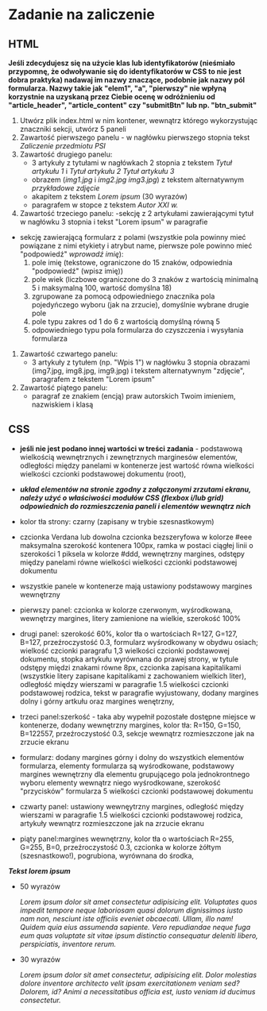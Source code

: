 # Zadanie na zaliczenie

## HTML

**Jeśli zdecydujesz się na użycie klas lub identyfikatorów (nieśmiało przypomnę, że odwoływanie się do identyfikatorów w CSS to nie jest dobra praktyka) nadawaj im nazwy znaczące, podobnie jak nazwy pól formularza. Nazwy takie jak "elem1", "a", "pierwszy" nie wpłyną korzystnie na uzyskaną przez Ciebie ocenę w odróżnieniu od "article_header", "article_content" czy "submitBtn" lub np. "btn_submit"**

1. Utwórz plik index.html w nim kontener, wewnątrz którego wykorzystując znaczniki sekcji, utwórz 5 paneli
1. Zawartość pierwszego panelu - w nagłówku pierwszego stopnia tekst _Zaliczenie przedmiotu PSI_
1. Zawartość drugiego panelu:
   - 3 artykuły z tytułami w nagłówkach 2 stopnia z tekstem _Tytuł artykułu 1_ i _Tytuł artykułu 2_ _Tytuł artykułu 3_
   - obrazem (_img1.jpg_ i _img2.jpg_ _img3.jpg_) z tekstem alternatywnym _przykładowe zdjęcie_
   - akapitem z tekstem _Lorem ipsum_ (30 wyrazów)
   - paragrafem w stopce z tekstem _Autor XXI w._
1. Zawartość trzeciego panelu:
   -sekcję z 2 artykułami zawierającymi tytuł w nagłówku 3 stopnia i tekst "Lorem ipsum" w paragrafie

- sekcję zawierającą formularz z polami (wszystkie pola powinny mieć powiązane z nimi etykiety i atrybut name, pierwsze pole powinno mieć "podpowiedź" _wprowadź imię_):
  1.  pole imię (tekstowe, ograniczone do 15 znaków, odpowiednia "podpowiedź" (wpisz imię))
  1.  pole wiek (liczbowe ograniczone do 3 znaków z wartością minimalną 5 i maksymalną 100, wartość domyślna 18)
  1.  zgrupowane za pomocą odpowiedniego znacznika pola pojedyńczego wyboru (jak na zrzucie), domyślnie wybrane drugie pole
  1.  pole typu zakres od 1 do 6 z wartością domyślną równą 5
  1.  odpowiedniego typu pola formularza do czyszczenia i wysyłania formularza

1. Zawartość czwartego panelu:
   - 3 artykuły z tytułem (np. "Wpis 1") w nagłówku 3 stopnia obrazami (img7.jpg, img8.jpg, img9.jpg) i tekstem alternatywnym "zdjęcie", paragrafem z tekstem "Lorem ipsum"
1. Zawartość piątego panelu:
   - paragraf ze znakiem (encją) praw autorskich Twoim imieniem, nazwiskiem i klasą

## CSS

- **jeśli nie jest podano innej wartości w treści zadania** - podstawową wielkością wewnętrznych i zewnętrznych marginesów elementów, odległości między panelami w kontenerze jest wartość równa wielkości wielkości czcionki podstawowej dokumentu (root),

- **_układ elementów na stronie zgodny z załączonymi zrzutami ekranu, należy użyć o właściwości modułów CSS (flexbox i/lub grid) odpowiednich do rozmieszczenia paneli i elementów wewnątrz nich_**

- kolor tła strony: czarny (zapisany w trybie szesnastkowym)
- czcionka Verdana lub dowolna czcionka bezszeryfowa w kolorze #eee
  maksymalna szerokość kontenera 100px, ramka w postaci ciągłej linii o szerokości 1 piksela w kolorze #ddd, wewnętrzny margines, odstępy między panelami równe wielkości wielkości czcionki podstawowej dokumentu
- wszystkie panele w kontenerze mają ustawiony podstawowy margines wewnętrzny
- pierwszy panel: czcionka w kolorze czerwonym, wyśrodkowana, wewnętrzy margines, litery zamienione na wielkie, szerokość 100%
- drugi panel: szerokość 60%, kolor tła o wartościach R=127, G=127, B=127, przeźroczystość 0.3, formularz wyśrodkowany w obydwu osiach; wielkość czcionki paragrafu 1,3 wielkości czcionki podstawowej dokumentu, stopka artykułu wyrównana do prawej strony,
  w tytule odstępy międzi znakami równe 8px, czcionka zapisana kapitalikami (wszystkie litery zapisane kapitalikami z zachowaniem wielkich liter), odległość między wierszami w paragrafie 1.5 wielkości czcionki podstawowej rodzica, tekst w paragrafie wyjustowany, dodany margines dolny i górny artkułu oraz margines wenętrzny,
- trzeci panel:szerkość - taka aby wypełnił pozostałe dostępne miejsce w kontenerze, dodany wewnętrzny margines, kolor tła: R=150, G=150, B=122557, przeźroczystość 0.3, sekcje wewnątrz rozmieszczone jak na zrzucie ekranu
- formularz: dodany margines górny i dolny do wszystkich elementów formularza, elementy formularza są wyśrodkowane, podstawowy margines wewnętrzny dla elementu grupującego pola jednokrontnego wyboru elementy wewnątrz niego wyśrodkowane, szerokość "przycisków" formularza 5 wielkości czcionki podstawowej dokumentu
- czwarty panel: ustawiony wewnęytrzny margines, odległość między wierszami w paragrafie 1.5 wielkości czcionki podstawowej rodzica, artykuły wewnątrz rozmieszczone jak na zrzucie ekranu
- piąty panel:margines wewnętrzny, kolor tła o wartościach R=255, G=255, B=0, przeźroczystość 0.3, czcionka w kolorze żółtym (szesnastkowo!), pogrubiona, wyrównana do środka,

**_Tekst lorem ipsum_**

- 50 wyrazów

  _Lorem ipsum dolor sit amet consectetur adipisicing elit. Voluptates quos impedit tempore neque laboriosam quasi dolorum dignissimos iusto nam non, nesciunt iste officiis eveniet obcaecati. Ullam, illo nam! Quidem quia eius assumenda sapiente. Vero repudiandae neque fuga eum quas voluptate sit vitae ipsum distinctio consequatur deleniti libero, perspiciatis, inventore rerum._

- 30 wyrazów

  _Lorem ipsum dolor sit amet consectetur, adipisicing elit. Dolor molestias dolore inventore architecto velit ipsam exercitationem veniam sed? Dolorem, id? Animi a necessitatibus officia est, iusto veniam id ducimus consectetur._
